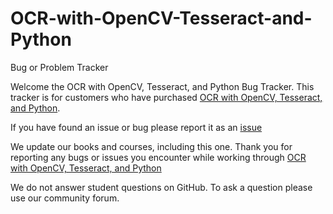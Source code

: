 # OCR-with-OpenCV-Tesseract-and-Python
Bug or Problem Tracker

Welcome the OCR with OpenCV, Tesseract, and Python Bug Tracker.  This tracker is for customers who have purchased [OCR with OpenCV, Tesseract, and Python](https://www.pyimagesearch.com/ocr-with-opencv-tesseract-and-python/).  

If you have found an issue or bug please report it as an [issue](https://github.com/PyImageSearch/OCR/issues)

We update our books and courses, including this one.  Thank you for reporting any bugs or issues you encounter while working through [OCR with OpenCV, Tesseract, and Python](https://www.pyimagesearch.com/ocr-with-opencv-tesseract-and-python/)

We do not answer student questions on GitHub.  To ask a question please use our community forum.
